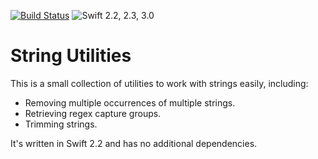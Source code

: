 [![Build Status](https://www.bitrise.io/app/d46e720d40bb06a2.svg?token=1ixdj23dbZJgJ3rjHcqkSg&branch=master)](https://www.bitrise.io/app/d46e720d40bb06a2) ![Swift 2.2, 2.3, 3.0](https://img.shields.io/badge/Swift-2.2,%202.3,%203.0-blue.svg)

# String Utilities

This is a small collection of utilities to work with strings easily, including:

- Removing multiple occurrences of multiple strings.
- Retrieving regex capture groups.
- Trimming strings.

It's written in Swift 2.2 and has no additional dependencies.